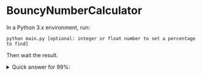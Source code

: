 # BouncyNumberCalculator
In a Python 3.x environment, run:
```
python main.py [optional: integer or float number to set a percentage to find]
```
Then wait the result.

<details>
    <summary>Quick answer for 99%:</summary>
    I'm still waiting for the program to finish its run.
</details>